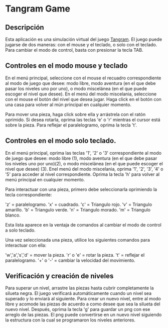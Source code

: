 # Tangram Game

## Descripción

Esta aplicación es una simulación virtual del juego [Tangram](https://es.wikipedia.org/wiki/Tangram). El juego puede
jugarse de dos maneras: con el mouse y el teclado, o solo con el teclado. Para cambiar el modo de control, basta con presionar
la tecla TAB.

## Controles en el modo mouse y teclado

En el menú principal, seleccione con el mouse el recuadro correspondiente al modo de juego que desee: modo libre, modo
aventura (en el que debe pasar los niveles uno por uno), o modo miscelánea (en el que puede escoger el nivel que desee). En
el menú del modo miscelania, seleccione con el mouse el botón del nivel que desea jugar. Haga click en el botón con una 
casa para volver al mún principal en cualquier momento.

Para mover una pieza, haga click sobre ella y arrástrela con el ratón oprimido. Si desea rotarla, oprima las teclas 'e' o 'r'
mientras el cursor está sobre la pieza. Para reflejar el paralelogramo, oprima la tecla 't'.

## Controles en el modo solo teclado.
 
En el menú principal, oprima las teclas '1', '2' o '3' correspondiente al modo de juego que desee: modo libre (1), modo
aventura (en el que debe pasar los niveles uno por uno)(2), o modo miscelánea (en el que puede escoger el nivel que 
desee) (3). Enel menú del modo miscelania, oprima '1', '2', '3', '4' o '5' para acceder al nivel correspondiente. Oprima
la tecla 'h' para volver al menú principal en cualquier momento.

Para interactuar con una pieza, primero debe seleccionarla oprimiendo la tecla correspondiente:

'z' = paralelogramo.
'x' = cuadrado.
'c' = Triangulo rojo.
'v' = Triangulo amarillo.
'b' = Triangulo verde.
'n' = Triangulo morado.
'm' = Triangulo blanco.

Esta lista aparece en la ventaja de comandos al cambiar el modo de control a solo teclado.

Una vez seleccionada una pieza, utilice los siguientes comandos para interactuar con ella:

'w','a','s','d' = mover la pieza.
'r' o 'e' = rotar la pieza.
't' = reflejar el paralelogramo.
'+' o '-' = cambiar la velocidad del movimiento.

## Verificación y creación de niveles

Para superar un nivel, arrastre las piezas hasta cubrir completamente la silueta negra. El juego
verificará automáticamente cuando un nivel sea superado y lo enviará al siguiente. Para crear un
nuevo nivel, entre al modo libre y acomode las piezas de acuerdo a como desee que sea la silueta 
del nuevo nivel. Después, oprima la tecla 'g' para guardar un png con ese arreglo de las piezas. 
El png puede convertirse en un nuevo nivel siguiendo la estructura con la cual se programaron 
los niveles anteriores.